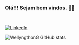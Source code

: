 ### Olá!!! Sejam bem vindos. ✌🏽
<br/>

[![LinkedIn](https://img.shields.io/badge/LinkedIn-0077B5?style=for-the-badge&logo=linkedin&logoColor=white)](https://www.linkedin.com/in/wellingtongs/)


![WellyngthonG GitHub stats](https://github-readme-stats.vercel.app/api?username=WellyngthonG&show_icons=true&theme=radical)
